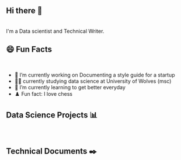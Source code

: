 ## Hi there 👋
<br>
I'm a Data scientist and Technical Writer.

## :smile: Fun Facts 
<br>

- 🔭 I’m currently working on Documenting a style guide for a startup
-  :man_student: currently studying data science at University of Wolves (msc)
- 🌱 I’m currently learning to get better everyday
- ♟️ Fun fact: I love chess

## Data Science Projects :bar_chart:
<br>



## Technical Documents :black_nib:
<br>




